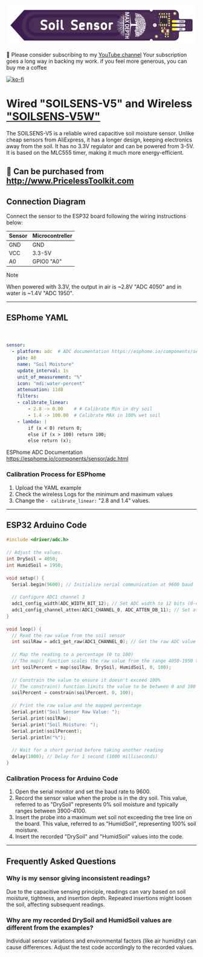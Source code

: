 <img src="img/SOILSENS-V5.png"/>


🤗 Please consider subscribing to my [YouTube channel](https://www.youtube.com/@PricelessToolkit/videos) Your subscription goes a long way in backing my work. if you feel more generous, you can buy me a coffee


[![ko-fi](https://ko-fi.com/img/githubbutton_sm.svg)](https://ko-fi.com/U6U2QLAF8)

# Wired "SOILSENS-V5" and Wireless ["SOILSENS-V5W"](https://github.com/PricelessToolkit/SOILSENS-V5W)

The SOILSENS-V5 is a reliable wired capacitive soil moisture sensor. Unlike cheap sensors from AliExpress, it has a longer design, keeping electronics away from the soil. It has no 3.3V regulator and can be powered from 3-5V. It is based on the MLC555 timer, making it much more energy-efficient. 


## 🛒 Can be purchased from http://www.PricelessToolkit.com

## Connection Diagram

Connect the sensor to the ESP32 board following the wiring instructions below:

| Sensor | Microcontreller |
|--------|-----------------|
|  GND   |   GND           |
|  VCC   |   3.3-5V        |
|  A0    |   GPIO0 "A0"    |

> [!NOTE]
> When powered with 3.3V, the output in air is ~2.8V "ADC 4050" and in water is ~1.4V "ADC 1950".

------------------

## ESPhome YAML

```yaml


sensor:
  - platform: adc  # ADC documentation https://esphome.io/components/sensor/adc.html
    pin: A0
    name: "Soil Moisture"
    update_interval: 1s
    unit_of_measurement: "%"
    icon: "mdi:water-percent"
    attenuation: 11dB
    filters:
    - calibrate_linear:
        - 2.8 -> 0.00    # # Calibrate Min in dry soil
        - 1.4 -> 100.00  # Calibrate MAX in 100% wet soil 
    - lambda: |
        if (x < 0) return 0; 
        else if (x > 100) return 100;
        else return (x);


```
ESPhome ADC Documentation https://esphome.io/components/sensor/adc.html

### Calibration Process for ESPhome
1. Upload the YAML example
2. Check the wireless Logs for the minimum and maximum values
3. Change the `- calibrate_linear:` "2.8 and 1.4" values.

------------------

## ESP32 Arduino Code

```cpp
#include <driver/adc.h>

// Adjust the values.
int DrySoil = 4050;
int HumidSoil = 1950;

void setup() {
  Serial.begin(9600); // Initialize serial communication at 9600 baud

  // Configure ADC1 channel 3
  adc1_config_width(ADC_WIDTH_BIT_12); // Set ADC width to 12 bits (0-4095)
  adc1_config_channel_atten(ADC1_CHANNEL_0, ADC_ATTEN_DB_11); // Set attenuation to 11dB for higher input voltage range
}

void loop() {
  // Read the raw value from the soil sensor
  int soilRaw = adc1_get_raw(ADC1_CHANNEL_0); // Get the raw ADC value from channel 0
  
  // Map the reading to a percentage (0 to 100)
  // The map() function scales the raw value from the range 4050-1950 to 0-100
  int soilPercent = map(soilRaw, DrySoil, HumidSoil, 0, 100);
  
  // Constrain the value to ensure it doesn't exceed 100%
  // The constrain() function limits the value to be between 0 and 100
  soilPercent = constrain(soilPercent, 0, 100);
  
  // Print the raw value and the mapped percentage
  Serial.print("Soil Sensor Raw Value: ");
  Serial.print(soilRaw);
  Serial.print("Soil Moisture: ");
  Serial.print(soilPercent);
  Serial.println("%");

  // Wait for a short period before taking another reading
  delay(1000); // Delay for 1 second (1000 milliseconds)
}


```

### Calibration Process for Arduino Code

1. Open the serial monitor and set the baud rate to 9600.
2. Record the sensor value when the probe is in the dry soil. This value, referred to as "DrySoil" represents 0% soil moisture and typically ranges between 3900-4100.
3. Insert the probe into a maximum wet soil not exceeding the tree line on the board. This value, referred to as "HumidSoil", representing 100% soil moisture.
4. Insert the recorded "DrySoil" and "HumidSoil" values into the code.

------------------

## Frequently Asked Questions
### Why is my sensor giving inconsistent readings?
Due to the capacitive sensing principle, readings can vary based on soil moisture, tightness, and insertion depth. Repeated insertions might loosen the soil, affecting subsequent readings.

### Why are my recorded DrySoil and HumidSoil values are different from the examples?
Individual sensor variations and environmental factors (like air humidity) can cause differences. Adjust the test code accordingly to the recorded values.

